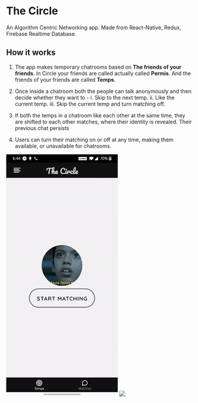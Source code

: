 # The Circle
An Algorithm Centric Networking app.
Made from React-Native, Redux, Firebase Realtime Database.

## How it works
1. The app makes temporary chatrooms based on **The friends of your friends**. In Circle your friends are called actually called **Permis**. And the friends of your friends are called **Temps**.

2. Once inside a chatroom both the people can talk anonymously and then decide whether they want to -
    i. Skip to the next temp.
    ii. Like the current temp.
    iii. Skip the current temp and turn matching off.
    
3. If both the temps in a chatroom like each other at the same time, they are shifted to each other matches, where their identity is revealed. Their previous chat persists

4. Users can turn their matching on or off at any time, making them available, or unavailable for chatrooms.

![](CircleMatching.gif) ![](CircleProfile.gif)
